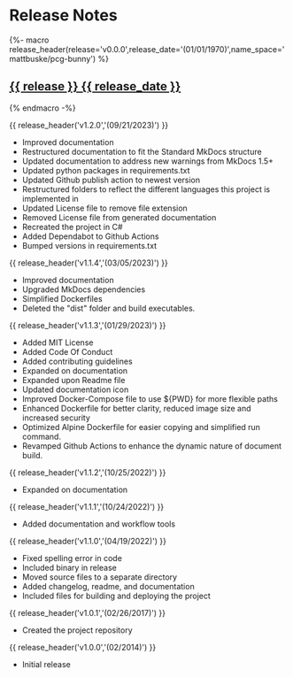 # Release Notes

{%- macro release_header(release='v0.0.0',release_date='(01/01/1970)',name_space='mattbuske/pcg-bunny') %}
## <a href="https://github.com/{{ name_space }}/releases/tag/{{ release }}" target="_blank" title="{{ release }} Release" alt="{{ release }} Release">**{{ release }} {{ release_date }}**</a>
{% endmacro -%}

{{ release_header('v1.2.0','(09/21/2023)') }}
- Improved documentation
- Restructured documentation to fit the Standard MkDocs structure
- Updated documentation to address new warnings from MkDocs 1.5+
- Updated python packages in requirements.txt
- Updated Github publish action to newest version
- Restructured folders to reflect the different languages this project is implemented in
- Updated License file to remove file extension
- Removed License file from generated documentation
- Recreated the project in C#
- Added Dependabot to Github Actions
- Bumped versions in requirements.txt

{{ release_header('v1.1.4','(03/05/2023)') }}
- Improved documentation
- Upgraded MkDocs dependencies
- Simplified Dockerfiles
- Deleted the "dist" folder and build executables.

{{ release_header('v1.1.3','(01/29/2023)') }}
- Added MIT License
- Added Code Of Conduct
- Added contributing guidelines
- Expanded on documentation
- Expanded upon Readme file
- Updated documentation icon
- Improved Docker-Compose file to use ${PWD} for more flexible paths
- Enhanced Dockerfile for better clarity, reduced image size and increased security
- Optimized Alpine Dockerfile for easier copying and simplified run command.
- Revamped Github Actions to enhance the dynamic nature of document build.

{{ release_header('v1.1.2','(10/25/2022)') }}
- Expanded on documentation

{{ release_header('v1.1.1','(10/24/2022)') }}
- Added documentation and workflow tools

{{ release_header('v1.1.0','(04/19/2022)') }}
- Fixed spelling error in code
- Included binary in release
- Moved source files to a separate directory
- Added changelog, readme, and documentation
- Included files for building and deploying the project

{{ release_header('v1.0.1','(02/26/2017)') }}
- Created the project repository

{{ release_header('v1.0.0','(02/2014)') }}
- Initial release